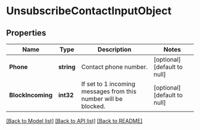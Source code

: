 # UnsubscribeContactInputObject

## Properties
Name | Type | Description | Notes
------------ | ------------- | ------------- | -------------
**Phone** | **string** | Contact phone number. | [optional] [default to null]
**BlockIncoming** | **int32** | If set to 1 incoming messages from this number will be blocked. | [optional] [default to null]

[[Back to Model list]](../README.md#documentation-for-models) [[Back to API list]](../README.md#documentation-for-api-endpoints) [[Back to README]](../README.md)


